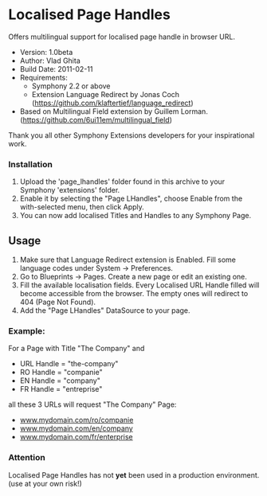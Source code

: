 Localised Page Handles
==============

Offers multilingual support for localised page handle in browser URL.

* Version: 1.0beta
* Author: Vlad Ghita
* Build Date: 2011-02-11
* Requirements:
	- Symphony 2.2 or above
	- Extension Language Redirect by Jonas Coch (<https://github.com/klaftertief/language_redirect>)
* Based on Multilingual Field extension by Guillem Lorman. (<https://github.com/6ui11em/multilingual_field>)

Thank you all other Symphony Extensions developers for your inspirational work.

### Installation

1. Upload the 'page_lhandles' folder found in this archive to your Symphony 'extensions' folder.    
2. Enable it by selecting the "Page LHandles", choose Enable from the with-selected menu, then click Apply.
3. You can now add localised Titles and Handles to any Symphony Page.

## Usage

1. Make sure that Language Redirect extension is Enabled. Fill some language codes under System -> Preferences.
2. Go to Blueprints -> Pages. Create a new page or edit an existing one.
3. Fill the available localisation fields. Every Localised URL Handle filled will become accessible from the browser. The empty ones will redirect to 404 (Page Not Found).
4. Add the "Page LHandles" DataSource to your page.

### Example:

For a Page with Title "The Company" and

- URL Handle = "the-company"
- RO Handle = "companie"
- EN Handle = "company"
- FR Handle = "entreprise"

all these 3 URLs will request "The Company" Page:

- www.mydomain.com/ro/companie
- www.mydomain.com/en/company
- www.mydomain.com/fr/enterprise

### Attention

Localised Page Handles has not **yet** been used in a production environment. (use at your own risk!)
